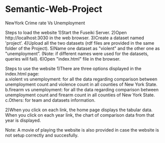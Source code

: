 # Semantic-Web-Project
NewYork Crime rate Vs Unemployment

Steps to load the website
1)Start the Fuseiki Server.
2)Open http://localhost:3030 in the web browser.
3)Create a dataset named 'project’.
4)Upload all the two datasets (rdf files are provided in the same folder of the Project).
5)Name one dataset as "violent" and the other one as "unemployment”.
(Note: if different names were used for the datasets, queries will fail).
6)Open "index.html" file in the browser.

Steps to use the website
1)There are three options displayed in the index.html page:  
  a.violent vs unemployment: for all the data regarding comparison between unemployment count   	and violence count in all counties of New York State.
  b.firearm vs unemployment: for all the data regarding comparison between unemployment count 	and firearm count in all counties of New York State.
  c.Others: for team and datasets information.

2)When you click on each link, the home page displays the tabular data. When you click on each year link, the chart of comparison data from that year is displayed.


Note: A movie of playing the website is also provided in case the website is not setup correctly and succesfully. 
